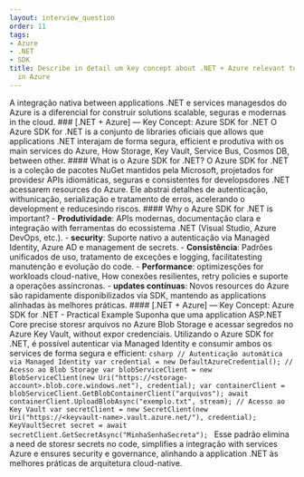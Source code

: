 ```yaml
---
layout: interview_question
order: 11
tags:
- Azure
- .NET
- SDK
title: Describe in detail um key concept about .NET + Azure relevant to architecture
  in Azure
---
```


A integração nativa between applications .NET e services managesdos do Azure is a diferencial for construir solutions scalable, seguras e modernas in the cloud. ### [.NET + Azure] — Key Concept: Azure SDK for .NET O Azure SDK for .NET is a conjunto de libraries oficiais que allows que applications .NET interajam de forma segura, efficient e produtiva with os main services do Azure, How Storage, Key Vault, Service Bus, Cosmos DB, between other. #### What is o Azure SDK for .NET? O Azure SDK for .NET is a coleção de pacotes NuGet mantidos pela Microsoft, projetados for providesr APIs idiomáticas, seguras e consistentes for developsdores .NET acessarem resources do Azure. Ele abstrai detalhes de autenticação, withunicação, serialização e tratamento de erros, acelerando o development e reducesindo riscos. #### Why o Azure SDK for .NET is important? - **Produtividade**: APIs modernas, documentação clara e integração with ferramentas do ecossistema .NET (Visual Studio, Azure DevOps, etc.). - **security**: Suporte nativo a autenticação via Managed Identity, Azure AD e management de secrets. - **Consistência**: Padrões unificados de uso, tratamento de exceções e logging, facilitatesting manutenção e evolução do code. - **Performance**: optimizesções for workloads cloud-native, How conexões resilientes, retry policies e suporte a operações assíncronas. - **updates contínuas**: Novos resources do Azure são rapidamente disponibilizados via SDK, mantendo as applications alinhadas às melhores práticas. #### [.NET + Azure] — Key Concept: Azure SDK for .NET - Practical Example Suponha que uma application ASP.NET Core precise storesr arquivos no Azure Blob Storage e acessar segredos no Azure Key Vault, without expor credenciais. Utilizando o Azure SDK for .NET, é possível autenticar via Managed Identity e consumir ambos os services de forma segura e efficient: ```csharp // Autenticação automática via Managed Identity var credential = new DefaultAzureCredential(); // Acesso ao Blob Storage var blobServiceClient = new BlobServiceClient(new Uri("https://<storage-account>.blob.core.windows.net"), credential); var containerClient = blobServiceClient.GetBlobContainerClient("arquivos"); await containerClient.UploadBlobAsync("exemplo.txt", stream); // Acesso ao Key Vault var secretClient = new SecretClient(new Uri("https://<keyvault-name>.vault.azure.net/"), credential); KeyVaultSecret secret = await secretClient.GetSecretAsync("MinhaSenhaSecreta"); ``` Esse padrão elimina a need de storesr secrets no code, simplifies a integração with services Azure e ensures security e governance, alinhando a application .NET às melhores práticas de arquitetura cloud-native.